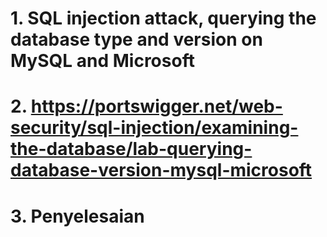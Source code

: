 # 1. SQL injection attack, querying the database type and version on MySQL and Microsoft

# 2. https://portswigger.net/web-security/sql-injection/examining-the-database/lab-querying-database-version-mysql-microsoft

# 3. Penyelesaian



